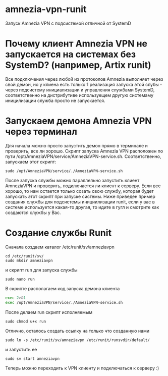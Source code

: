# amnezia-vpn-runit
Запуск Amnezia VPN с подсистемой отличной от SystemD

# Почему клиент Amnezia VPN не запускается на системах без SystemD? (например, Artix runit)
Все подключения через любой из протоколов Amnezia выполняет через свой демон, но у клиена есть только 1 реализация запуска этой слубы - через подсистему инициализации и управления службами SystemD, соответственно на дистрибутиве используещем другую системаму иницилизации служба просто не запускается.

# Запускаем демона Amnezia VPN через терминал
Для начала можно просто запустить демон прямо в терминале и проверить, все ли хорошо. Скрипт запуска Amnezia VPN расположен по пути /opt/AmneziaVPN/service/AmneziaVPN-service.sh. Соответственно, запускаем этот скрипт:
```shell
sudo /opt/AmneziaVPN/service/./AmneziaVPN-service.sh
```
После запуска службы можно параллельно запустить клиент AmneziaVPN и проверить, подключается ли клиент к серверу. Если все хорошо, то нам остается только созать свою службу, которая будет запускать этот скрипт при запуске системы. Ниже приведен пример создания службы для подсистемы инициилизации runit, если у вас в системе используется какая-то другая, то идите в гугл и смотрите как создаются службы у Вас.

# Создание службы Runit
Сначала создаем каталог /etc/runit/sv/amneziavpn
```shell
cd /etc/runit/sv/
sudo mkdir amneziavpn
```
и скрипт run для запуска службы
```shell
sudo nano run
```
В скрипте располагаем код запуска демона клиента

```bash
exec 2>&1
exec /opt/AmneziaVPN/service/./AmneziaVPN-service.sh
```
После делаем run скрипт исполняемым
```shell
sudo chmod u+x run
```
Отлично, осталось создать ссылку на только что созданную нами
```shell
sudo ln -s /etc/runit/sv/amneziavpn /etc/runit/runsvdir/default/
```
и запустить ее
```shell
sudo sv start amneziavpn
```
Теперь можно переходить к VPN клиенту и подключаться к серверу :)
